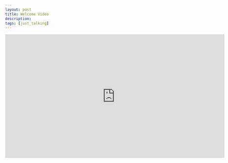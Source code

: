 ```yaml
---
layout: post
title: Welcome Video
description:
tags: [just_talking]
---
```


<iframe width="720" height="405" src="https://www.youtube.com/embed/luDgM_P2LVU" frameborder="0" allow="accelerometer; autoplay; encrypted-media; gyroscope; picture-in-picture" allowfullscreen></iframe>